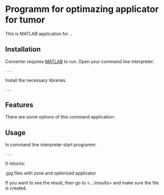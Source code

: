 # Programm for optimazing applicator for tumor


This is MATLAB application for ..


## Installation

Converter requires [MATLAB]() to run.
Open your command line interpreter. 
```sh
...
```

Install the necessary libraries.
```sh
...
```


## Features

There are some options of this command application:



## Usage

In command line interpreter start programm:

```sh
...
```

It returns:

.jpg files with zone and optimized applicator


If you want to see the result, then go to <.../results> and make sure the file is created.


